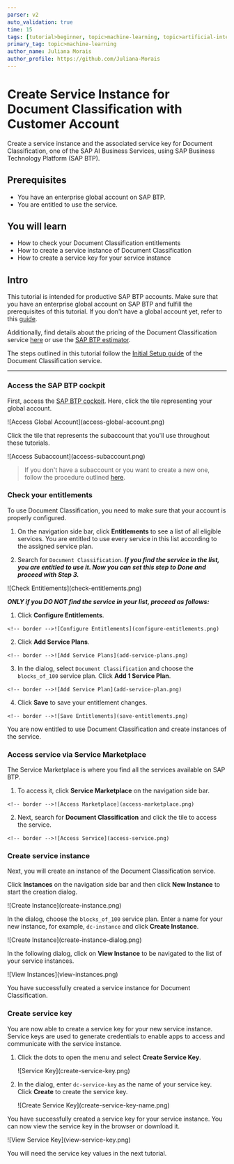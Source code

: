 ```yaml
---
parser: v2
auto_validation: true
time: 15
tags: [tutorial>beginner, topic>machine-learning, topic>artificial-intelligence, topic>cloud, software-product>sap-business-technology-platform, software-product>sap-ai-business-services, software-product>document-classification, tutorial>license]
primary_tag: topic>machine-learning
author_name: Juliana Morais
author_profile: https://github.com/Juliana-Morais
---
```


# Create Service Instance for Document Classification with Customer Account
<!-- description --> Create a service instance and the associated service key for Document Classification, one of the SAP AI Business Services, using SAP Business Technology Platform (SAP BTP).

## Prerequisites
  - You have an enterprise global account on SAP BTP.
  - You are entitled to use the service.

## You will learn
  - How to check your Document Classification entitlements
  - How to create a service instance of Document Classification
  - How to create a service key for your service instance

## Intro
This tutorial is intended for productive SAP BTP accounts. Make sure that you have an enterprise global account on SAP BTP and fulfill the prerequisites of this tutorial. If you don't have a global account yet, refer to this [guide](https://help.sap.com/viewer/65de2977205c403bbc107264b8eccf4b/Cloud/en-US/82f9ff522f754e26ae89e0cd7ec7aa11.html#loioa71a081b39e343e097046bf487f57af3).

Additionally, find details about the pricing of the Document Classification service [here](https://help.sap.com/viewer/ca60cd2ed44f4261a3ae500234c46f37/SHIP/en-US/aaab8a7b64b745b0bdba9cfaa0fd264f.html) or use the [SAP BTP estimator](https://discovery-center.cloud.sap/estimator/).

The steps outlined in this tutorial follow the [Initial Setup guide](https://help.sap.com/viewer/ca60cd2ed44f4261a3ae500234c46f37/SHIP/en-US/88bdee94c7c94bc99de8484f5c2db04a.html) of the Document Classification service.

---

### Access the SAP BTP cockpit


First, access the [SAP BTP cockpit](https://account.hana.ondemand.com/cockpit#/home/allaccounts). Here, click the tile representing your global account.

<!-- border -->![Access Global Account](access-global-account.png)

Click the tile that represents the subaccount that you'll use throughout these tutorials.

<!-- border -->![Access Subaccount](access-subaccount.png)

>If you don't have a subaccount or you want to create a new one, follow the procedure outlined [here](https://help.sap.com/viewer/65de2977205c403bbc107264b8eccf4b/Cloud/en-US/05280a123d3044ae97457a25b3013918.html).



### Check your entitlements


To use Document Classification, you need to make sure that your account is properly configured.

1. On the navigation side bar, click **Entitlements** to see a list of all eligible services. You are entitled to use every service in this list according to the assigned service plan.

2. Search for `Document Classification`. ***If you find the service in the list, you are entitled to use it. Now you can set this step to **Done** and proceed with Step 3.***

<!-- border -->![Check Entitlements](check-entitlements.png)

***ONLY if you DO NOT find the service in your list, proceed as follows:***

  1.  Click **Configure Entitlements**.

    <!-- border -->![Configure Entitlements](configure-entitlements.png)

  2.  Click **Add Service Plans**.

    <!-- border -->![Add Service Plans](add-service-plans.png)

  3.  In the dialog, select `Document Classification` and choose the `blocks_of_100` service plan. Click **Add 1 Service Plan**.

    <!-- border -->![Add Service Plan](add-service-plan.png)

  4.  Click **Save** to save your entitlement changes.

    <!-- border -->![Save Entitlements](save-entitlements.png)

You are now entitled to use Document Classification and create instances of the service.



### Access service via Service Marketplace


The Service Marketplace is where you find all the services available on SAP BTP.

  1.  To access it, click **Service Marketplace** on the navigation side bar.

    <!-- border -->![Access Marketplace](access-marketplace.png)

  2.  Next, search for **Document Classification** and click the tile to access the service.

    <!-- border -->![Access Service](access-service.png)



### Create service instance


Next, you will create an instance of the Document Classification service.

Click **Instances** on the navigation side bar and then click **New Instance** to start the creation dialog.

<!-- border -->![Create Instance](create-instance.png)

In the dialog, choose the `blocks_of_100` service plan. Enter a name for your new instance, for example, `dc-instance` and click **Create Instance**.

<!-- border -->![Create Instance](create-instance-dialog.png)

In the following dialog, click on **View Instance** to be navigated to the list of your service instances.

<!-- border -->![View Instances](view-instances.png)

You have successfully created a service instance for Document Classification.



### Create service key


You are now able to create a service key for your new service instance. Service keys are used to generate credentials to enable apps to access and communicate with the service instance.

  1. Click the dots to open the menu and select **Create Service Key**.

      <!-- border -->![Service Key](create-service-key.png)

  2. In the dialog, enter `dc-service-key` as the name of your service key. Click **Create** to create the service key.

      <!-- border -->![Create Service Key](create-service-key-name.png)

You have successfully created a service key for your service instance. You can now view the service key in the browser or download it.

<!-- border -->![View Service Key](view-service-key.png)

You will need the service key values in the next tutorial.



